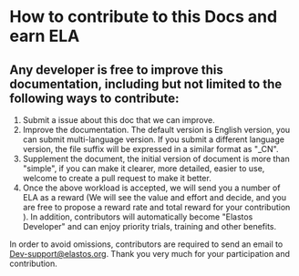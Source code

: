 # How to contribute to this Docs and earn ELA

## Any developer is free to improve this documentation, including but not limited to the following ways to contribute:

1. Submit a issue about this doc that we can improve.
2. Improve the documentation. The default version is English version, you can submit multi-language version. If you submit a different language version, the file suffix will be expressed in a similar format as "_CN".
3. Supplement the document, the initial version of document is more than "simple", if you can make it clearer, more detailed, easier to use, welcome to create a pull request to make it better.
4. Once the above workload is accepted, we will send you a number of ELA as a reward (We will see the value and effort and decide, and you are free to propose a reward rate and total reward for your contribution ). In addition, contributors will automatically become "Elastos Developer" and can enjoy priority trials, training and other benefits.

In order to avoid omissions, contributors are required to send an email to Dev-support@elastos.org. Thank you very much for your participation and contribution.
